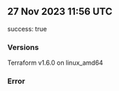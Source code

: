 ## 27 Nov 2023 11:56 UTC

success: true

### Versions

Terraform v1.6.0 on linux_amd64

### Error



